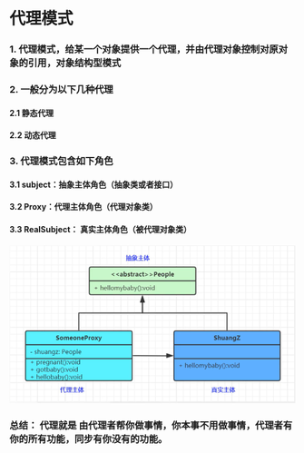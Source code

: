 # 代理模式

### 1. 代理模式，给某一个对象提供一个代理，并由代理对象控制对原对象的引用，对象结构型模式

### 2. 一般分为以下几种代理

#### 2.1 静态代理

#### 2.2 动态代理


### 3. 代理模式包含如下角色

#### 3.1 subject：抽象主体角色（抽象类或者接口）

#### 3.2 Proxy：代理主体角色（代理对象类）

#### 3.3 RealSubject： 真实主体角色（被代理对象类）

![img.png](img.png)


### 总结： 代理就是 由代理者帮你做事情，你本事不用做事情，代理者有你的所有功能，同步有你没有的功能。